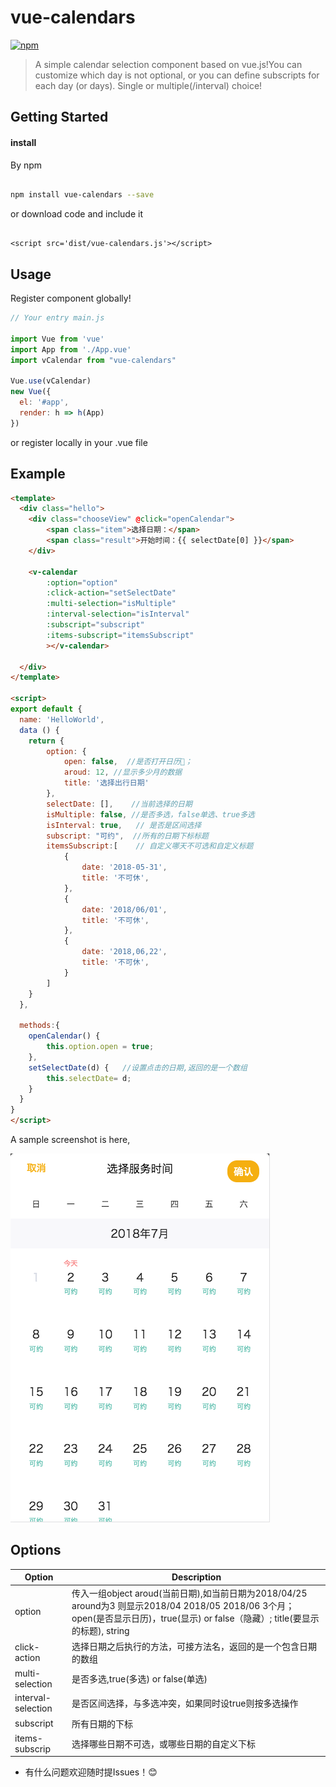 # vue-calendars

[![npm](https://img.shields.io/npm/v/vue-calendars.svg?maxAge=2592000?style=flat-square)]()
<!-- [![npm](https://img.shields.io/npm/dt/vue-fullcalendar.svg?maxAge=2592000?style=flat-square)]() -->

> A simple calendar selection component based on vue.js!You can customize which day is not optional, or you can define subscripts for each day (or days). Single or multiple(/interval) choice!

## Getting Started


#### install

By npm

``` bash

npm install vue-calendars --save

```

or download code and include it

``` shell

<script src='dist/vue-calendars.js'></script>

```

## Usage

Register component globally!

``` javascript
// Your entry main.js

import Vue from 'vue'
import App from './App.vue'
import vCalendar from "vue-calendars"

Vue.use(vCalendar)
new Vue({
  el: '#app',
  render: h => h(App)
})

```
or register locally in your .vue file

## Example

``` html
<template>
  <div class="hello">
    <div class="chooseView" @click="openCalendar">
        <span class="item">选择日期：</span>
        <span class="result">开始时间：{{ selectDate[0] }}</span>
    </div>
    
    <v-calendar 
        :option="option" 
        :click-action="setSelectDate"
        :multi-selection="isMultiple"
        :interval-selection="isInterval"
        :subscript="subscript"
        :items-subscript="itemsSubscript"
        ></v-calendar>
    
  </div>
</template>

<script>
export default {
  name: 'HelloWorld',
  data () {
    return {
        option: {
            open: false,  //是否打开日历📅；
            aroud: 12, //显示多少月的数据
            title: '选择出行日期'
        },
        selectDate: [],    //当前选择的日期
        isMultiple: false, //是否多选，false单选、true多选
        isInterval: true,   // 是否是区间选择
        subscript: "可约",  //所有的日期下标标题
        itemsSubscript:[    // 自定义哪天不可选和自定义标题
            {
                date: '2018-05-31',
                title: '不可休',
            },
            {
                date: '2018/06/01',
                title: '不可休',
            },
            {
                date: '2018,06,22',
                title: '不可休',
            }
        ]
    }
  },
  
  methods:{
    openCalendar() {
        this.option.open = true;
    },
    setSelectDate(d) {   //设置点击的日期,返回的是一个数组
        this.selectDate= d;
    }
  }
}
</script>
```

A sample screenshot is here, 

![vue-calendars example](./src/assets/example1.png)

## Options

Option  | Description
---|---
option | 传入一组object aroud(当前日期),如当前日期为2018/04/25 around为3 则显示2018/04 2018/05 2018/06 3个月；open(是否显示日历)，true(显示) or false（隐藏）; title(要显示的标题), string
click-action | 选择日期之后执行的方法，可接方法名，返回的是一个包含日期的数组
multi-selection | 是否多选,true(多选) or false(单选)
interval-selection | 是否区间选择，与多选冲突，如果同时设true则按多选操作
subscript | 所有日期的下标
items-subscrip | 选择哪些日期不可选，或哪些日期的自定义下标


* 有什么问题欢迎随时提Issues！😊
